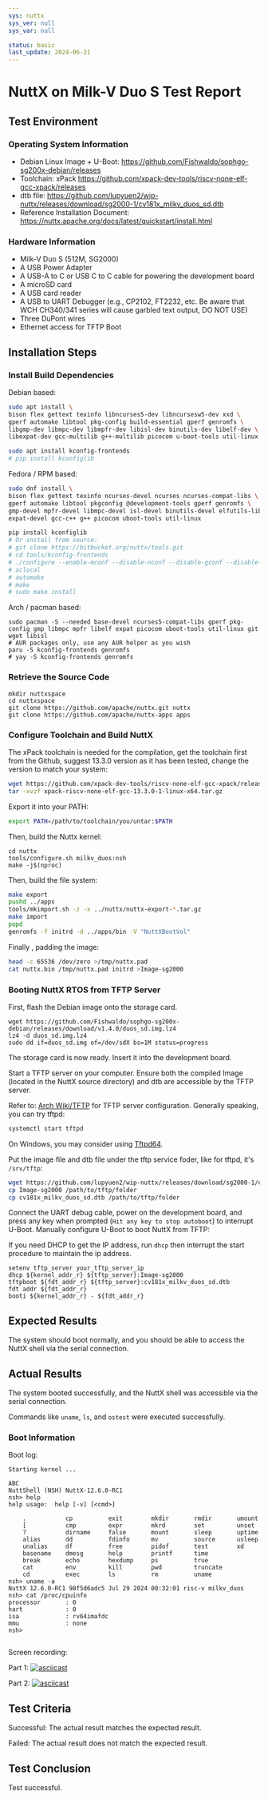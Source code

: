 ```yaml
---
sys: nuttx
sys_ver: null
sys_var: null

status: basic
last_update: 2024-06-21
---
```


# NuttX on Milk-V Duo S Test Report

## Test Environment

### Operating System Information

- Debian Linux Image + U-Boot: https://github.com/Fishwaldo/sophgo-sg200x-debian/releases
- Toolchain: xPack https://github.com/xpack-dev-tools/riscv-none-elf-gcc-xpack/releases
- dtb file: https://github.com/lupyuen2/wip-nuttx/releases/download/sg2000-1/cv181x_milkv_duos_sd.dtb
- Reference Installation Document: https://nuttx.apache.org/docs/latest/quickstart/install.html


### Hardware Information

- Milk-V Duo S (512M, SG2000)
- A USB Power Adapter
- A USB-A to C or USB C to C cable for powering the development board
- A microSD card
- A USB card reader
- A USB to UART Debugger (e.g., CP2102, FT2232, etc. Be aware that WCH CH340/341 series will cause garbled text output, DO NOT USE)
- Three DuPont wires
- Ethernet access for TFTP Boot

## Installation Steps

### Install Build Dependencies

Debian based:
```bash
sudo apt install \
bison flex gettext texinfo libncurses5-dev libncursesw5-dev xxd \
gperf automake libtool pkg-config build-essential gperf genromfs \
libgmp-dev libmpc-dev libmpfr-dev libisl-dev binutils-dev libelf-dev \
libexpat-dev gcc-multilib g++-multilib picocom u-boot-tools util-linux

sudo apt install kconfig-frontends
# pip install kconfiglib
```

Fedora / RPM based:
```bash
sudo dnf install \
bison flex gettext texinfo ncurses-devel ncurses ncurses-compat-libs \
gperf automake libtool pkgconfig @development-tools gperf genromfs \
gmp-devel mpfr-devel libmpc-devel isl-devel binutils-devel elfutils-libelf-devel \
expat-devel gcc-c++ g++ picocom uboot-tools util-linux

pip install kconfiglib
# Or install from source:
# git clone https://bitbucket.org/nuttx/tools.git
# cd tools/kconfig-frontends
# ./configure --enable-mconf --disable-nconf --disable-gconf --disable-qconf
# aclocal
# automake
# make
# sudo make install
```

Arch / pacman based:
```shell
sudo pacman -S --needed base-devel ncurses5-compat-libs gperf pkg-config gmp libmpc mpfr libelf expat picocom uboot-tools util-linux git wget libisl
# AUR packages only, use any AUR helper as you wish
paru -S kconfig-frontends genromfs
# yay -S kconfig-frontends genromfs
```

### Retrieve the Source Code

```shell
mkdir nuttxspace
cd nuttxspace
git clone https://github.com/apache/nuttx.git nuttx
git clone https://github.com/apache/nuttx-apps apps
```

### Configure Toolchain and Build NuttX

The xPack toolchain is needed for the compilation, get the toolchain first from the Github, suggest 13.3.0 version as it has been tested, change the version to match your system:
```bash
wget https://github.com/xpack-dev-tools/riscv-none-elf-gcc-xpack/releases/download/v11.5.0-1/xpack-riscv-none-elf-gcc-13.3.0-1-linux-x64.tar.gz
tar -xvzf xpack-riscv-none-elf-gcc-13.3.0-1-linux-x64.tar.gz
```

Export it into your PATH:
```bash
export PATH=/path/to/toolchain/you/untar:$PATH
```


Then, build the Nuttx kernel:
```shell
cd nuttx
tools/configure.sh milkv_duos:nsh
make -j$(nproc)
```

Then, build the file system:
```bash
make export
pushd ../apps
tools/mkimport.sh -z -x ../nuttx/nuttx-export-*.tar.gz
make import
popd
genromfs -f initrd -d ../apps/bin -V "NuttXBootVol"

```


Finally , padding the image:
```bash
head -c 65536 /dev/zero >/tmp/nuttx.pad
cat nuttx.bin /tmp/nuttx.pad initrd >Image-sg2000
```

### Booting NuttX RTOS from TFTP Server

First, flash the Debian image onto the storage card.

```shell
wget https://github.com/Fishwaldo/sophgo-sg200x-debian/releases/download/v1.4.0/duos_sd.img.lz4
lz4 -d duos_sd.img.lz4
sudo dd if=duos_sd.img of=/dev/sdX bs=1M status=progress
```

The storage card is now ready. Insert it into the development board.

Start a TFTP server on your computer. Ensure both the compiled Image (located in the NuttX source directory) and dtb are accessible by the TFTP server.

Refer to: [Arch Wiki/TFTP](https://wiki.archlinux.org/title/TFTP) for TFTP server configuration. Generally speaking, you can try tftpd:
```bash
systemctl start tftpd
```

On Windows, you may consider using [Tftpd64](http://tftpd32.jounin.net).

Put the image file and dtb file under the tftp service foder, like for tftpd, it's `/srv/tftp`:
```bash
wget https://github.com/lupyuen2/wip-nuttx/releases/download/sg2000-1/cv181x_milkv_duos_sd.dtb
cp Image-sg2000 /path/to/tftp/folder
cp cv181x_milkv_duos_sd.dtb /path/to/tftp/folder
```

Connect the UART debug cable, power on the development board, and press any key when prompted (`Hit any key to stop autoboot`) to interrupt U-Boot. Manually configure U-Boot to boot NuttX from TFTP:

If you need DHCP to get the IP address, run `dhcp` then interrupt the start procedure to maintain the ip address.

```shell
setenv tftp_server your_tftp_server_ip
dhcp ${kernel_addr_r} ${tftp_server}:Image-sg2000
tftpboot ${fdt_addr_r} ${tftp_server}:cv181x_milkv_duos_sd.dtb
fdt addr ${fdt_addr_r}
booti ${kernel_addr_r} - ${fdt_addr_r}
```


## Expected Results

The system should boot normally, and you should be able to access the NuttX shell via the serial connection.

## Actual Results

The system booted successfully, and the NuttX shell was accessible via the serial connection.

Commands like `uname`, `ls`, and `ostest` were executed successfully.

### Boot Information

Boot log:
```log
Starting kernel ...

ABC
NuttShell (NSH) NuttX-12.6.0-RC1
nsh> help
help usage:  help [-v] [<cmd>]

    .           cp          exit        mkdir       rmdir       umount      
    [           cmp         expr        mkrd        set         unset       
    ?           dirname     false       mount       sleep       uptime      
    alias       dd          fdinfo      mv          source      usleep      
    unalias     df          free        pidof       test        xd          
    basename    dmesg       help        printf      time        
    break       echo        hexdump     ps          true        
    cat         env         kill        pwd         truncate    
    cd          exec        ls          rm          uname       
nsh> uname -a
NuttX 12.6.0-RC1 98f5d6adc5 Jul 29 2024 00:32:01 risc-v milkv_duos
nsh> cat /proc/cpuinfo
processor       : 0
hart            : 0
isa             : rv64imafdc
mmu             : none
nsh> 
 

```


Screen recording:

Part 1:
[![asciicast](https://asciinema.org/a/8wvErVrySR04Ri18rPJ99qai9.svg)](https://asciinema.org/a/8wvErVrySR04Ri18rPJ99qai9)

Part 2:
[![asciicast](https://asciinema.org/a/loBvsK69TBtZmicjdzqHX2B9z.svg)](https://asciinema.org/a/loBvsK69TBtZmicjdzqHX2B9z)

## Test Criteria

Successful: The actual result matches the expected result.

Failed: The actual result does not match the expected result.

## Test Conclusion

Test successful.